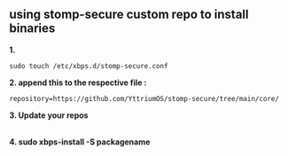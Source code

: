 ## using stomp-secure custom repo to install binaries 

**1.** 
```
sudo touch /etc/xbps.d/stomp-secure.conf 
```

**2. append this to the respective file :** 

```
repository=https://github.com/YttriumOS/stomp-secure/tree/main/core/
```
**3. Update your repos<br><br>**

**4. sudo xbps-install -S packagename**

